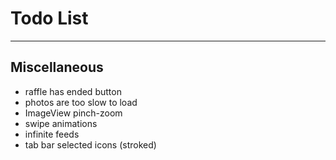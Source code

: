 # Todo List

---

## Miscellaneous
* raffle has ended button
* photos are too slow to load
* ImageView pinch-zoom
* swipe animations
* infinite feeds
* tab bar selected icons (stroked)
